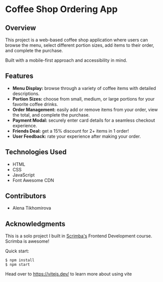 # Coffee Shop Ordering App

## Overview

This project is a web-based coffee shop application where users can browse the menu, select different portion sizes, add items to their order, and complete the purchase.

Built with a mobile-first approach and accessibility in mind.

## Features

- **Menu Display:** browse through a variety of coffee items with detailed descriptions.
- **Portion Sizes:** choose from small, medium, or large portions for your favorite coffee drinks.
- **Order Management:** easily add or remove items from your order, view the total, and complete the purchase.
- **Payment Modal:** securely enter card details for a seamless checkout experience.
- **Friends Deal:** get a 15% discount for 2+ items in 1 order!
- **User Feedback:** rate your experience after making your order.

## Technologies Used

- HTML
- CSS
- JavaScript
- Font Awesome CDN

## Contributors

- Alena Tikhomirova

## Acknowledgments

This is a solo project I built in [Scrimba's](https://scrimba.com/) Frontend Development course. Scrimba is awesome!



Quick start:

```
$ npm install
$ npm start
````

Head over to https://vitejs.dev/ to learn more about using vite